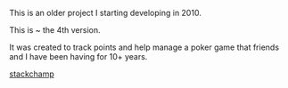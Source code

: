 This is an older project I starting developing in 2010.

This is ~ the 4th version.

It was created to track points and help manage a poker game that friends and I have been having for 10+ years.

[stackchamp](http://www.stackchamp.com/)
